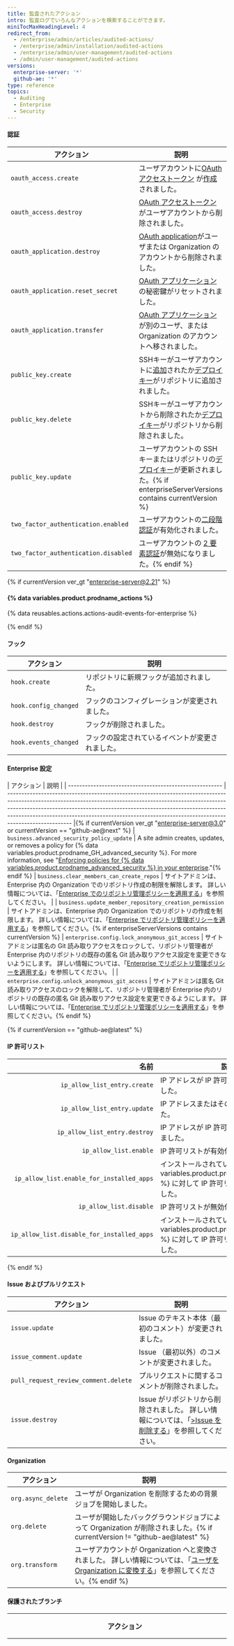 ```yaml
---
title: 監査されたアクション
intro: 監査ログでいろんなアクションを検索することができます。
miniTocMaxHeadingLevel: 4
redirect_from:
  - /enterprise/admin/articles/audited-actions/
  - /enterprise/admin/installation/audited-actions
  - /enterprise/admin/user-management/audited-actions
  - /admin/user-management/audited-actions
versions:
  enterprise-server: '*'
  github-ae: '*'
type: reference
topics:
  - Auditing
  - Enterprise
  - Security
---
```

#### 認証

| アクション                                | 説明                                                                                                    |
| ------------------------------------ | ----------------------------------------------------------------------------------------------------- |
| `oauth_access.create`                | ユーザアカウントに[OAuth アクセストークン][] が[作成][generate token] されました。                                              |
| `oauth_access.destroy`               | [OAuth アクセストークン][] がユーザアカウントから削除されました。                                                                |
| `oauth_application.destroy`          | [OAuth application][]がユーザまたは Organization のアカウントから削除されました。                                            |
| `oauth_application.reset_secret`     | [OAuth アプリケーション][]の秘密鍵がリセットされました。                                                                     |
| `oauth_application.transfer`         | [OAuth アプリケーション][]が別のユーザ、または Organization のアカウントへ移されました。                                              |
| `public_key.create`                  | SSHキーがユーザアカウントに[追加][add key]されたか[デプロイキー][]がリポジトリに追加されました。                                             |
| `public_key.delete`                  | SSHキーがユーザアカウントから削除されたか[デプロイキー][]がリポジトリから削除されました。                                                      |
| `public_key.update`                  | ユーザアカウントの SSH キーまたはリポジトリの[デプロイキー][]が更新されました。{% if enterpriseServerVersions contains currentVersion %}
| `two_factor_authentication.enabled`  | ユーザアカウントの[二段階認証][2fa]が有効化されました。                                                                       |
| `two_factor_authentication.disabled` | ユーザアカウントの [2 要素認証][2fa]が無効になりました。{% endif %}

{% if currentVersion ver_gt "enterprise-server@2.21" %}
#### {% data variables.product.prodname_actions %}

{% data reusables.actions.actions-audit-events-for-enterprise %}

{% endif %}

#### フック

| アクション                 | 説明                       |
| --------------------- | ------------------------ |
| `hook.create`         | リポジトリに新規フックが追加されました。     |
| `hook.config_changed` | フックのコンフィグレーションが変更されました。  |
| `hook.destroy`        | フックが削除されました。             |
| `hook.events_changed` | フックの設定されているイベントが変更されました。 |

#### Enterprise 設定

| アクション                                                   | 説明                                                                                                                                                                                                                                                                                                                                              |
| ------------------------------------------------------- | ----------------------------------------------------------------------------------------------------------------------------------------------------------------------------------------------------------------------------------------------------------------------------------------------------------------------------------------------- |{% if currentVersion ver_gt "enterprise-server@3.0" or currentVersion == "github-ae@next" %}
| `business.advanced_security_policy_update`              | A site admin creates, updates, or removes a policy for {% data variables.product.prodname_GH_advanced_security %}. For more information, see "[Enforcing policies for {% data variables.product.prodname_advanced_security %} in your enterprise](/admin/policies/enforcing-policies-for-advanced-security-in-your-enterprise)."{% endif %}
| `business.clear_members_can_create_repos`               | サイトアドミンは、Enterprise 内の Organization でのリポジトリ作成の制限を解除します。 詳しい情報については、「[Enterprise でのリポジトリ管理ポリシーを適用する](/admin/policies/enforcing-repository-management-policies-in-your-enterprise#setting-a-policy-for-repository-creation)」を参照してください。                                                                                                            |
| `business.update_member_repository_creation_permission` | サイトアドミンは、Enterprise 内の Organization でのリポジトリの作成を制限します。 詳しい情報については、「[Enterprise でリポジトリ管理ポリシーを適用する](/admin/policies/enforcing-repository-management-policies-in-your-enterprise#setting-a-policy-for-repository-creation)」を参照してください。{% if enterpriseServerVersions contains currentVersion %}
| `enterprise.config.lock_anonymous_git_access`           | サイトアドミンは匿名の Git 読み取りアクセスをロックして、リポジトリ管理者が Enterprise 内のリポジトリの既存の匿名 Git 読み取りアクセス設定を変更できないようにします。 詳しい情報については、「[Enterprise でリポジトリ管理ポリシーを適用する](/admin/policies/enforcing-repository-management-policies-in-your-enterprise#configuring-anonymous-git-read-access)」を参照してください。                                                                         |
| `enterprise.config.unlock_anonymous_git_access`         | サイトアドミンは匿名 Git 読み取りアクセスのロックを解除して、リポジトリ管理者が Enterprise 内のリポジトリの既存の匿名 Git 読み取りアクセス設定を変更できるようにします。 詳しい情報については、「[Enterprise でリポジトリ管理ポリシーを適用する](/admin/policies/enforcing-repository-management-policies-in-your-enterprise#configuring-anonymous-git-read-access)」を参照してください。{% endif %}

{% if currentVersion == "github-ae@latest" %}

#### IP 許可リスト

|                                         名前 | 説明                                                                                      |
| ------------------------------------------:| --------------------------------------------------------------------------------------- |
|               `ip_allow_list_entry.create` | IP アドレスが IP 許可リストに追加されました。                                                              |
|               `ip_allow_list_entry.update` | IP アドレスまたはその説明が変更されました。                                                                 |
|              `ip_allow_list_entry.destroy` | IP アドレスが IP 許可リストから削除されました。                                                             |
|                     `ip_allow_list.enable` | IP 許可リストが有効化されました。                                                                      |
|  `ip_allow_list.enable_for_installed_apps` | インストールされている {% data variables.product.prodname_github_apps %} に対して IP 許可リストが有効化されました。 |
|                    `ip_allow_list.disable` | IP 許可リストが無効化されました。                                                                      |
| `ip_allow_list.disable_for_installed_apps` | インストールされている {% data variables.product.prodname_github_apps %} に対して IP 許可リストが無効化されました。 |

{% endif %}

#### Issue およびプルリクエスト

| アクション                                | 説明                                                                                                                   |
| ------------------------------------ | -------------------------------------------------------------------------------------------------------------------- |
| `issue.update`                       | Issue のテキスト本体（最初のコメント）が変更されました。                                                                                      |
| `issue_comment.update`               | Issue （最初以外）のコメントが変更されました。                                                                                           |
| `pull_request_review_comment.delete` | プルリクエストに関するコメントが削除されました。                                                                                             |
| `issue.destroy`                      | Issue がリポジトリから削除されました。 詳しい情報については、「[>Issue を削除する](/github/managing-your-work-on-github/deleting-an-issue)」を参照してください。 |

#### Organization

| アクション              | 説明                                                                                                                                                                                             |
| ------------------ | ---------------------------------------------------------------------------------------------------------------------------------------------------------------------------------------------- |
| `org.async_delete` | ユーザが Organization を削除するための背景ジョブを開始しました。                                                                                                                                                        |
| `org.delete`       | ユーザが開始したバックグラウンドジョブによって Organization が削除されました。{% if currentVersion != "github-ae@latest" %}
| `org.transform`    | ユーザアカウントが Organization へと変換されました。 詳しい情報については、「[ユーザを Organization に変換する](/github/setting-up-and-managing-your-github-user-account/converting-a-user-into-an-organization)」を参照してください。{% endif %}

#### 保護されたブランチ

| アクション                                                              | 説明                                 |
| ------------------------------------------------------------------ | ---------------------------------- |
| `protected_branch.create`                                          | ブランチ保護がブランチで有効になっています。             |
| `protected_branch.destroy`                                         | ブランチ保護がブランチで無効になっています。             |
| `protected_branch.update_admin_enforced`                           | ブランチ保護がリポジトリ管理者に対して強制されます。         |
| `protected_branch.update_require_code_owner_review`                | 必要なコードオーナーレビューの強制がブランチで更新されます。     |
| `protected_branch.dismiss_stale_reviews`                           | 却下している古いプルリクエストの強制がブランチで更新されます。    |
| `protected_branch.update_signature_requirement_enforcement_level`  | 必要なコミット署名の強制がブランチで更新されます。          |
| `protected_branch.update_pull_request_reviews_enforcement_level`   | 必要なプルリクエストレビューの強制がブランチで更新されます。     |
| `protected_branch.update_required_status_checks_enforcement_level` | 必要なステータスチェックの強制がブランチで更新されます。       |
| `protected_branch.rejected_ref_update`                             | ブランチ更新の試行が拒否されます。                  |
| `protected_branch.policy_override`                                 | ブランチ保護の要件がリポジトリ管理者によってオーバーライドされます。 |

#### リポジトリ

| アクション                                      | 説明                                                                                                                                                                                                                                                                |
| ------------------------------------------ | ----------------------------------------------------------------------------------------------------------------------------------------------------------------------------------------------------------------------------------------------------------------- |
| `repo.access`                              | リポジトリの可視性がプライベート{% if enterpriseServerVersions contains currentVersion %}、パブリック、{% endif %} または内部に変更されました。                                                                                                                                                        |
| `repo.archived`                            | リポジトリがアーカイブされました。 詳しい情報については、「[{% data variables.product.prodname_dotcom %} のリポジトリをアーカイブする](/github/creating-cloning-and-archiving-repositories/archiving-a-github-repository)」を参照してください。                                                                         |
| `repo.add_member`                          | リポジトリにコラボレーターが追加されました。                                                                                                                                                                                                                                            |
| `repo.config`                              | サイト管理者がフォースプッシュをブロックしました。 詳しくは、 [リポジトリへのフォースプッシュのブロック](/enterprise/{{ currentVersion }}/admin/guides/developer-workflow/blocking-force-pushes-to-a-repository/)を参照してください。                                                                                         |
| `repo.create`                              | リポジトリが作成されました。                                                                                                                                                                                                                                                    |
| `repo.destroy`                             | リポジトリが削除されました。                                                                                                                                                                                                                                                    |
| `repo.remove_member`                       | コラボレーターがリポジトリから削除されました。                                                                                                                                                                                                                                           |
| `repo.rename`                              | リポジトリの名前が変更されました。                                                                                                                                                                                                                                                 |
| `repo.transfer`                            | ユーザーが転送されたリポジトリを受け取る要求を受け入れました。                                                                                                                                                                                                                                   |
| `repo.transfer_start`                      | ユーザーがリポジトリを別のユーザーまたは Organization に転送する要求を送信しました。                                                                                                                                                                                                                 |
| `repo.unarchived`                          | リポジトリがアーカイブ解除されました。 詳しい情報については、「[{% data variables.product.prodname_dotcom %} のリポジトリをアーカイブする](/github/creating-cloning-and-archiving-repositories/archiving-a-github-repository)」を参照してください。{% if enterpriseServerVersions contains currentVersion %}
| `repo.config.disable_anonymous_git_access` | 匿名 Git 読み取りアクセスがリポジトリに対して無効になります。 詳細は「[リポジトリに対する匿名 Git 読み取りアクセスを有効化する](/enterprise/{{ currentVersion }}/user/articles/enabling-anonymous-git-read-access-for-a-repository)」を参照してください。                                                                             |
| `repo.config.enable_anonymous_git_access`  | 匿名 Git 読み取りアクセスがリポジトリに対して有効になります。 詳細は「[リポジトリに対する匿名 Git 読み取りアクセスを有効化する](/enterprise/{{ currentVersion }}/user/articles/enabling-anonymous-git-read-access-for-a-repository)」を参照してください。                                                                             |
| `repo.config.lock_anonymous_git_access`    | リポジトリの匿名 Git 読み取りアクセス設定がロックされているため、リポジトリ管理者はこの設定を変更 (有効化または無効化) できません。 詳しい情報については、「[ユーザによる匿名 Git 読み取りアクセスの変更を禁止する](/enterprise/{{ currentVersion }}/admin/guides/user-management/preventing-users-from-changing-anonymous-git-read-access)」を参照してください。             |
| `repo.config.unlock_anonymous_git_access`  | リポジトリの匿名 Git 読み取りアクセス設定がロック解除されているため、リポジトリ管理者はこの設定を変更 (有効化または無効化) できます。 詳しい情報については、「[ユーザによる匿名 Git 読み取りアクセスの変更を禁止する](/enterprise/{{ currentVersion }}/admin/guides/user-management/preventing-users-from-changing-anonymous-git-read-access)」を参照してください。{% endif %}

#### サイトアドミンのツール

| アクション                | 説明                                                                    |
| -------------------- | --------------------------------------------------------------------- |
| `staff.disable_repo` | サイトアドミンがリポジトリとその全てのフォークへのアクセスを無効にしました。                                |
| `staff.enable_repo`  | サイトアドミンがリポジトリとその全てのフォークへのアクセスを再度有効化しました。                              |
| `staff.fake_login`   | サイトアドミンが {% data variables.product.product_name %}に別のユーザとしてサインインしました。 |
| `staff.repo_unlock`  | サイトアドミンがユーザのプライベートリポジトリを解除（一時的にフルアクセスが可能）しました。                        |
| `staff.unlock`       | サイトアドミンがユーザの全てのプライベートリポジトリを解除（一時的にフルアクセスが可能）しました。                     |

#### Team

| アクション                     | 説明                                                                                                                               |
| ------------------------- | -------------------------------------------------------------------------------------------------------------------------------- |
| `team.create`             | ユーザアカウントまたはリポジトリが Team に追加されました。                                                                                                 |
| `team.delete`             | ユーザアカウントまたはリポジトリが Team から削除されました。{% if currentVersion ver_gt "enterprise-server@2.22" or currentVersion == "github-ae@latest" %}
| `team.demote_maintainer`  | ユーザがチームメンテナからチームメンバーに降格されました。{% endif %}
| `team.destroy`            | Team が削除されました。{% if currentVersion ver_gt "enterprise-server@2.22" or currentVersion == "github-ae@latest" %}
| `team.promote_maintainer` | ユーザーがチームメンバーからチームメンテナに昇格しました。{% endif %}


#### ユーザ

| アクション                           | 説明                                                                                                                                            |
| ------------------------------- | --------------------------------------------------------------------------------------------------------------------------------------------- |
| `user.add_email`                | ユーザアカウントにメールアドレスが追加されました。                                                                                                                     |
| `user.async_delete`             | ユーザアカウントを破棄する非同期ジョブが開始され、最終的に ` user.delete ` がトリガーされました。{% if enterpriseServerVersions contains currentVersion %}
| `user.change_password`          | ユーザがパスワードを変更しました。{% endif %}
| `user.create`                   | 新規ユーザが作成されました。                                                                                                                                |
| `user.delete`                   | ユーザアカウントが非同期的ジョブによって削除されました。                                                                                                                  |
| `user.demote`                   | サイトアドミンが一般ユーザアカウントに変更されました。                                                                                                                   |
| `user.destroy`                  | ユーザが自分のアカウントを削除し、`user.async_delete` をトリガーしました。{% if enterpriseServerVersions contains currentVersion %}
| `user.failed_login`             | ユーザが間違ったユーザネームやパスワード、または二段階認証コードでサインインしようとしました。                                                                                               |
| `user.forgot_password`          | ユーザがサインインページでパスワードリセットを申請しました。{% endif %}
| `user.login`                    | ユーザがサインインしました。{% if currentVersion ver_gt "enterprise-server@2.22" or currentVersion == "github-ae@latest" %}
| `user.mandatory_message_viewed` | ユーザが必須メッセージを表示します（詳細については、「[ユーザメッセージをカスタマイズする](/admin/user-management/customizing-user-messages-for-your-enterprise)」を参照してください） | {% endif %}
| `user.promote`                  | 一般ユーザアカウントがサイトアドミンへと変更されました。                                                                                                                  |
| `user.remove_email`             | ユーザアカウントからメールアドレスが削除されました。                                                                                                                    |
| `user.rename`                   | ユーザ名が変更されました。                                                                                                                                 |
| `user.suspend`                  | ユーザアカウントがサイトアドミンによって一時停止されました。{% if enterpriseServerVersions contains currentVersion %}
| `user.two_factor_requested`     | ユーザが 2 要素認証コードを求められました。{% endif %}
| `user.unsuspend`                | サイトアドミンがユーザアカウント停止を解除しました。                                                                                                                    |

  [add key]: /articles/adding-a-new-ssh-key-to-your-github-account
  [デプロイキー]: /guides/managing-deploy-keys/#deploy-keys
  [generate token]: /articles/creating-an-access-token-for-command-line-use
  [OAuth アクセストークン]: /developers/apps/authorizing-oauth-apps
  [OAuth application]: /guides/basics-of-authentication/#registering-your-app
  [OAuth アプリケーション]: /guides/basics-of-authentication/#registering-your-app
  [2fa]: /articles/about-two-factor-authentication
  [2fa]: /articles/about-two-factor-authentication
